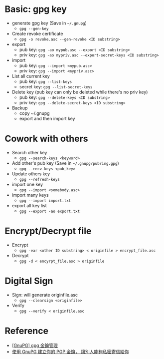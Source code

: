 # Basic: gpg key

* generate gpg key (Save in `~/.gnupg`)
  - `gpg --gen-key`
* Create revoke certificate
  - `gpg -o revoke.asc --gen-revoke <ID substring>`
* export
  - pub key: `gpg -ao mypub.asc --export <ID substring>`
  - priv key: `gpg -ao mypriv.asc --export-secret-keys <ID substring>`
* import
  - pub key: `gpg --import <mypub.asc>`
  - priv key: `gpg --import <mypriv.asc>`
* List all current key
  - pub key: `gpg --list-keys`
  - secret key: `gpg --list-secret-keys`
* Delete key (pub key can only be deleted while there's no priv key)
  - pub key: `gpg --delete-keys <ID substring>`
  - priv key: `gpg --delete-secret-keys <ID substring>`
* Backup
  - copy ~/.gnupg
  - export and then import key

# Cowork with others

* Search other key
  - `gpg --search-keys <keyword>`
* Add other's pub key (Save in `~/.gnupg/pubring.gpg`)
  - `gpg --recv-keys <pub_key>`
* Update others key
  - `gpg --refresh-keys`
* import one key
  - `gpg --import <somebody.asc>`
* import many keys
  - `gpg --import import.txt`
* export all key list
  - `gpg --export -ao export.txt`

# Encrypt/Decrypt file

* Encrypt
  - `gpg -ear <other ID substring> < originfile > encrypt_file.asc`
* Decrypt
  - `gpg -d < encyrpt_file.asc > originfile`

# Digital Sign

* Sign: will generate originfile.asc
  - `gpg --clearsign <originfile>`
* Verify
  - `gpg --verify < originfile.asc`

# Reference

* [[GnuPG] gpg 金鑰管理](http://pre.tir.tw/008/blog/output/gnupg-gpg-jin-yao-guan-li.html)
* [使用 GnuPG 建立你的 PGP 金鑰， 讓別人能夠私密寄信給你](https://newtoypia.blogspot.com/2013/12/gnupg-pgp.html)
